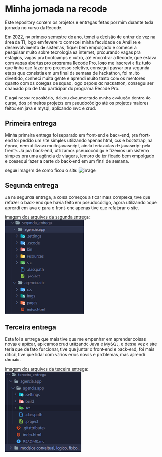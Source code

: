 # Minha jornada na recode

Este repository contem os projetos e entregas feitas por mim durante toda jornada no curso da Recode.

Em 2022, no primero semestre do ano, tomei a decisão de entrar de vez na área da TI, logo em fevereiro comecei minha faculdade de Análise e desenvolvimento de sistemas, fiquei bem empolgado e comecei a pesquisar muito sobre tecnologia na internet, procurando vagas pra estágios, vagas pra bootcamps e outro, até encontrar a Recode, que estava com vagas abertas pro programa Recode Pro, logo me inscrevi e fiz tudo que tinha que fazer pro processo seletivo, consegui passar pra segunda etapa que consistia em um final de semana de hackathon, foi muito divertido, conheci muita gente e aprendi muito tanto com os mentores quanto com os colegas de squad, logo depois do hackathon, consegui ser chamado pra de fato participar do programa Recode Pro.

E aqui nesse repositório, deixou documentado minha evolução dentro do curso, dos primeiros projetos em pseudocódigo até os projetos maiores feitos em java e mysql, aplicando mvc e crud.

## Primeira entrega

Minha primeira entrega foi separado em front-end e back-end, pra front-end foi pedido um site simples utilizando apenas html, css e bootstrap, na época, nem utilizava muito javascript, ainda teria aulas de javascript pela frente. Já pra back-end, utilizamos pseudocódigo e fizemos um sistema simples pra uma agência de viagens, lembro de ter ficado bem empolgado e consegui fazer a parte do back-end em um final de semana.


segue imagem de como ficou o site:
![image](https://user-images.githubusercontent.com/101137945/194147217-b323086c-04e3-4f5e-bd26-9ee6839c267b.png)

## Segunda entrega

Já na segunda entrega, a coisa começou a ficar mais complexa, tive que refazer o back-end que havia feito em pseudocódigo, agora utilizando oque aprendi em java e para o front-end apenas tive que refatorar o site.

imagem dos arquivos da segunda entrega:
![](mkimgs/segunda.PNG)
## Terceira entrega

Esta foi a entrega que mais tive que me empenhar em aprender coisas novas e aplicar, aplicamos crud utilizando Java e MySQL, e dessa vez o site teria que de fato funcionar, tive que juntar o front-end e back-end, foi mais difícil, tive que lidar com vários erros novos e problemas, mas aprendi demais.

imagem dos arquivos da terceira entrega:
![](mkimgs/terceira.PNG)
